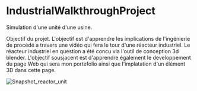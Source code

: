 # IndustrialWalkthroughProject
Simulation d'une unité d'une usine. 

Objectif du projet. 
L'objectif est d'apprendre les implications de l'ingénierie de procédé a travers une vidéo qui fera le tour d'une réacteur industriel. 
Le réacteur industriel en question a été concu via l'outil de conception 3d blender. 
L'objectif sousjacent est d'apprendre également le developpement du page Web qui sera mon portefolio ainsi que l'implatation d'un élément 3D dans cette page. 


![Snapshot_reactor_unit](https://github.com/user-attachments/assets/646e7192-f089-4788-b546-e13252ca1d01)
